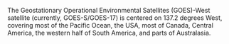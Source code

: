 The Geostationary Operational Environmental Satellites (GOES)-West satellite (currently, GOES-S/GOES-17) is centered on 137.2 degrees West, covering most of the Pacific Ocean, the USA, most of Canada, Central America, the western half of South America, and parts of Australasia.